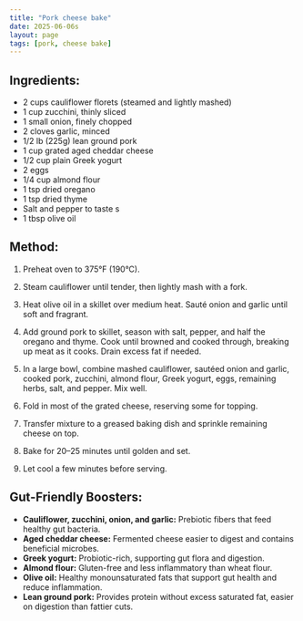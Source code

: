 ```yaml
---
title: "Pork cheese bake"
date: 2025-06-06s
layout: page
tags: [pork, cheese bake]
---
```



## Ingredients:
- 2 cups cauliflower florets (steamed and lightly mashed)  
- 1 cup zucchini, thinly sliced  
- 1 small onion, finely chopped  
- 2 cloves garlic, minced  
- 1/2 lb (225g) lean ground pork  
- 1 cup grated aged cheddar cheese  
- 1/2 cup plain Greek yogurt  
- 2 eggs  
- 1/4 cup almond flour  
- 1 tsp dried oregano  
- 1 tsp dried thyme  
- Salt and pepper to taste  s
- 1 tbsp olive oil  

## Method:

1. Preheat oven to 375°F (190°C).

2. Steam cauliflower until tender, then lightly mash with a fork.

3. Heat olive oil in a skillet over medium heat. Sauté onion and garlic until soft and fragrant.

4. Add ground pork to skillet, season with salt, pepper, and half the oregano and thyme. Cook until browned and cooked through, breaking up meat as it cooks. Drain excess fat if needed.

5. In a large bowl, combine mashed cauliflower, sautéed onion and garlic, cooked pork, zucchini, almond flour, Greek yogurt, eggs, remaining herbs, salt, and pepper. Mix well.

6. Fold in most of the grated cheese, reserving some for topping.

7. Transfer mixture to a greased baking dish and sprinkle remaining cheese on top.

8. Bake for 20–25 minutes until golden and set.

9. Let cool a few minutes before serving.

## Gut-Friendly Boosters:

- **Cauliflower, zucchini, onion, and garlic:** Prebiotic fibers that feed healthy gut bacteria.  
- **Aged cheddar cheese:** Fermented cheese easier to digest and contains beneficial microbes.  
- **Greek yogurt:** Probiotic-rich, supporting gut flora and digestion.  
- **Almond flour:** Gluten-free and less inflammatory than wheat flour.  
- **Olive oil:** Healthy monounsaturated fats that support gut health and reduce inflammation.  
- **Lean ground pork:** Provides protein without excess saturated fat, easier on digestion than fattier cuts.
